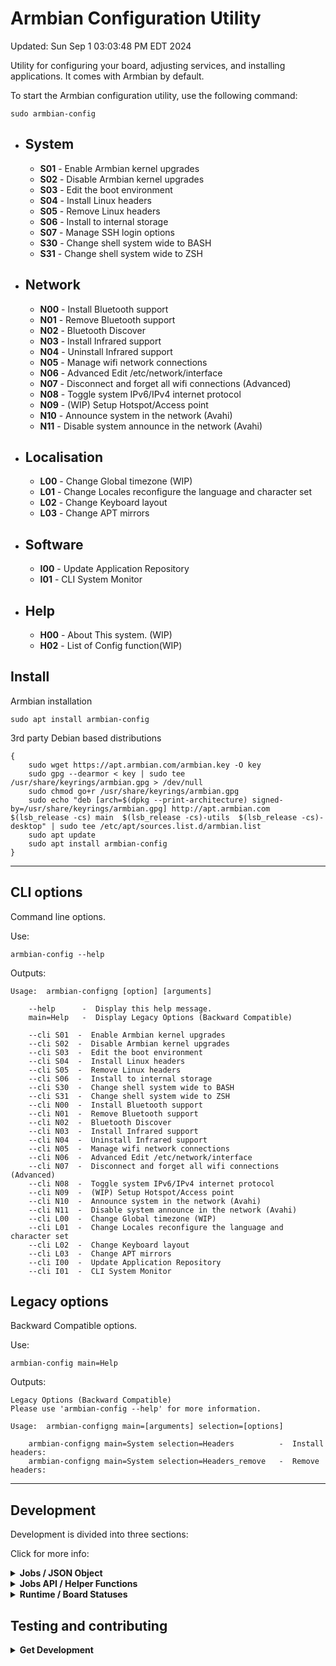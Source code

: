 
# Armbian Configuration Utility
Updated: Sun Sep  1 03:03:48 PM EDT 2024

Utility for configuring your board, adjusting services, and installing applications. It comes with Armbian by default.

To start the Armbian configuration utility, use the following command:
~~~
sudo armbian-config
~~~

- ## **System** 
  - **S01** - Enable Armbian kernel upgrades
  - **S02** - Disable Armbian kernel upgrades
  - **S03** - Edit the boot environment
  - **S04** - Install Linux headers
  - **S05** - Remove Linux headers
  - **S06** - Install to internal storage
  - **S07** - Manage SSH login options
  - **S30** - Change shell system wide to BASH
  - **S31** - Change shell system wide to ZSH



- ## **Network** 
  - **N00** - Install Bluetooth support
  - **N01** - Remove Bluetooth support
  - **N02** - Bluetooth Discover
  - **N03** - Install Infrared support
  - **N04** - Uninstall Infrared support
  - **N05** - Manage wifi network connections
  - **N06** - Advanced Edit /etc/network/interface
  - **N07** - Disconnect and forget all wifi connections (Advanced)
  - **N08** - Toggle system IPv6/IPv4 internet protocol
  - **N09** - (WIP) Setup Hotspot/Access point
  - **N10** - Announce system in the network (Avahi)
  - **N11** - Disable system announce in the network (Avahi)


- ## **Localisation** 
  - **L00** - Change Global timezone (WIP)
  - **L01** - Change Locales reconfigure the language and character set
  - **L02** - Change Keyboard layout
  - **L03** - Change APT mirrors


- ## **Software** 
  - **I00** - Update Application Repository
  - **I01** - CLI System Monitor


- ## **Help** 
  - **H00** - About This system. (WIP)
  - **H02** - List of Config function(WIP)

## Install 
Armbian installation 
~~~
sudo apt install armbian-config
~~~

3rd party Debian based distributions
~~~
{
    sudo wget https://apt.armbian.com/armbian.key -O key
    sudo gpg --dearmor < key | sudo tee /usr/share/keyrings/armbian.gpg > /dev/null
    sudo chmod go+r /usr/share/keyrings/armbian.gpg
    sudo echo "deb [arch=$(dpkg --print-architecture) signed-by=/usr/share/keyrings/armbian.gpg] http://apt.armbian.com $(lsb_release -cs) main  $(lsb_release -cs)-utils  $(lsb_release -cs)-desktop" | sudo tee /etc/apt/sources.list.d/armbian.list
    sudo apt update
    sudo apt install armbian-config
}
~~~

***

## CLI options
Command line options.

Use:
~~~
armbian-config --help
~~~

Outputs:
~~~
Usage:  armbian-configng [option] [arguments]

    --help      -  Display this help message.
    main=Help   -  Display Legacy Options (Backward Compatible)

    --cli S01  -  Enable Armbian kernel upgrades
    --cli S02  -  Disable Armbian kernel upgrades
    --cli S03  -  Edit the boot environment
    --cli S04  -  Install Linux headers
    --cli S05  -  Remove Linux headers
    --cli S06  -  Install to internal storage
    --cli S30  -  Change shell system wide to BASH
    --cli S31  -  Change shell system wide to ZSH
    --cli N00  -  Install Bluetooth support
    --cli N01  -  Remove Bluetooth support
    --cli N02  -  Bluetooth Discover
    --cli N03  -  Install Infrared support
    --cli N04  -  Uninstall Infrared support
    --cli N05  -  Manage wifi network connections
    --cli N06  -  Advanced Edit /etc/network/interface
    --cli N07  -  Disconnect and forget all wifi connections (Advanced)
    --cli N08  -  Toggle system IPv6/IPv4 internet protocol
    --cli N09  -  (WIP) Setup Hotspot/Access point
    --cli N10  -  Announce system in the network (Avahi)
    --cli N11  -  Disable system announce in the network (Avahi)
    --cli L00  -  Change Global timezone (WIP)
    --cli L01  -  Change Locales reconfigure the language and character set
    --cli L02  -  Change Keyboard layout
    --cli L03  -  Change APT mirrors
    --cli I00  -  Update Application Repository
    --cli I01  -  CLI System Monitor
~~~

## Legacy options
Backward Compatible options.

Use:
~~~
armbian-config main=Help
~~~

Outputs:
~~~
Legacy Options (Backward Compatible)
Please use 'armbian-config --help' for more information.

Usage:  armbian-configng main=[arguments] selection=[options]

    armbian-configng main=System selection=Headers          -  Install headers:                                        
    armbian-configng main=System selection=Headers_remove   -  Remove headers:                                 
~~~

***

## Development

Development is divided into three sections:

Click for more info:

<details>
<summary><b>Jobs / JSON Object</b></summary>

A list of the jobs defined in the Jobs file.

 ### S01

Enable Armbian kernel upgrades

Jobs:

~~~
set_safe_boot unhold
~~~

### S02

Disable Armbian kernel upgrades

Jobs:

~~~
set_safe_boot freeze
~~~

### S03

Edit the boot environment

Jobs:

~~~
get_user_continue "This will open /boot/armbianEnv.txt file to edit
CTRL+S to save
CTLR+X to exit
would you like to continue?" process_input
nano /boot/armbianEnv.txt
~~~

### S04

Install Linux headers

Jobs:

~~~
Headers_install
~~~

### S05

Remove Linux headers

Jobs:

~~~
Headers_remove
~~~

### S06

Install to internal storage

Jobs:

~~~
armbian-install
~~~

### S30

Change shell system wide to BASH

Jobs:

~~~
export BASHLOCATION=$(grep /bash$ /etc/shells | tail -1)
sed -i "s|^SHELL=.*|SHELL=${BASHLOCATION}|" /etc/default/useradd
sed -i "s|^DSHELL=.*|DSHELL=${BASHLOCATION}|" /etc/adduser.conf
debconf-apt-progress -- apt-get -y purge armbian-zsh
update_skel
awk -F'[/:]' '{if ($3 >= 1000 && $3 != 65534 || $3 == 0) print $1}' /etc/passwd | xargs -L1 chsh -s $(grep /bash$ /etc/shells | tail -1)
~~~

### S31

Change shell system wide to ZSH

Jobs:

~~~
export ZSHLOCATION=$(grep /zsh$ /etc/shells | tail -1)
sed -i "s|^SHELL=.*|SHELL=${ZSHLOCATION}|" /etc/default/useradd
sed -i "s|^DSHELL=.*|DSHELL=${ZSHLOCATION}|" /etc/adduser.conf
debconf-apt-progress -- apt-get -y install armbian-zsh
update_skel
awk -F'[/:]' '{if ($3 >= 1000 && $3 != 65534 || $3 == 0) print $1}' /etc/passwd | xargs -L1 chsh -s $(grep /zsh$ /etc/shells | tail -1)
~~~

### N00

Install Bluetooth support

Jobs:

~~~
see_current_apt 
debconf-apt-progress -- apt-get -y install bluetooth bluez bluez-tools
check_if_installed xserver-xorg && debconf-apt-progress -- apt-get -y --no-install-recommends install pulseaudio-module-bluetooth blueman
~~~

### N01

Remove Bluetooth support

Jobs:

~~~
see_current_apt 
debconf-apt-progress -- apt-get -y remove bluetooth bluez bluez-tools
check_if_installed xserver-xorg && debconf-apt-progress -- apt-get -y remove pulseaudio-module-bluetooth blueman
debconf-apt-progress -- apt -y -qq autoremove
~~~

### N02

Bluetooth Discover

Jobs:

~~~
get_user_continue "Verify that your Bluetooth device is discoverable!" process_input ; connect_bt_interface
~~~

### N03

Install Infrared support

Jobs:

~~~
see_current_apt; debconf-apt-progress -- apt-get -y --no-install-recommends install lirc
~~~

### N04

Uninstall Infrared support

Jobs:

~~~
see_current_apt; debconf-apt-progress -- apt-get -y --no-install-recommends install lirc
~~~

### N05

Manage wifi network connections

Jobs:

~~~
nmtui connect
~~~

### N06

Advanced Edit /etc/network/interface

Jobs:

~~~
get_user_continue "This will open interface file to edit
CTRL+S to save
CTLR+X to exit
would you like to continue?" process_input
nano /etc/network/interfaces
~~~

### N07

Disconnect and forget all wifi connections (Advanced)

Jobs:

~~~
get_user_continue "Disconnect and forget all wifi connections
Would you like to continue?" process_input
LC_ALL=C nmcli --fields UUID,TIMESTAMP-REAL,TYPE con show | grep wifi |  awk '{print $1}' | while read line; \ 
do nmcli con delete uuid  $line; done > /dev/null
~~~

### N08

Toggle system IPv6/IPv4 internet protocol

Jobs:

~~~
get_user_continue "This will toggle your internet protocol
Would you like to continue?" process_input
toggle_ipv6 | show_infobox
~~~

### N09

(WIP) Setup Hotspot/Access point

Jobs:

~~~
get_user_continue "This operation will install necessary software and add configuration files.
Do you wish to continue?" process_input
hotspot_setup
~~~

### N10

Announce system in the network (Avahi)

Jobs:

~~~
get_user_continue "This operation will install avahi-daemon and add configuration files.
Do you wish to continue?" process_input
check_if_installed avahi-daemon
debconf-apt-progress -- apt-get -y install avahi-daemon libnss-mdns
cp /usr/share/doc/avahi-daemon/examples/sftp-ssh.service /etc/avahi/services/
cp /usr/share/doc/avahi-daemon/examples/ssh.service /etc/avahi/services/
service avahi-daemon restart
~~~

### N11

Disable system announce in the network (Avahi)

Jobs:

~~~
get_user_continue "This operation will purge avahi-daemon 
Do you wish to continue?" process_input
check_if_installed avahi-daemon
systemctl stop avahi-daemon avahi-daemon.socket
debconf-apt-progress -- apt-get -y purge avahi-daemon
~~~

### L00

Change Global timezone (WIP)

Jobs:

~~~
dpkg-reconfigure tzdata
~~~

### L01

Change Locales reconfigure the language and character set

Jobs:

~~~
dpkg-reconfigure locales
source /etc/default/locale ; sed -i "s/^LANGUAGE=.*/LANGUAGE=$LANG/" /etc/default/locale
export LANGUAGE=$LANG
~~~

### L02

Change Keyboard layout

Jobs:

~~~
dpkg-reconfigure keyboard-configuration ; setupcon 
~~~

### L03

Change APT mirrors

Jobs:

~~~
get_user_continue "This is only a frontend test" process_input
~~~

### I00

Update Application Repository

Jobs:

~~~
get_user_continue "This will update apt" process_input
debconf-apt-progress -- apt update
~~~

### I01

CLI System Monitor

Jobs:

~~~
armbianmonitor -m | show_infobox
~~~

### H00

About This system. (WIP)

Jobs:

~~~
show_message <<< "This app is to help execute procedures to configure your system

Some options may not work on manually modified systems"
~~~

### H02

List of Config function(WIP)

Jobs:

~~~
show_message <<< see_use
~~~

</details>


<details>
<summary><b>Jobs API / Helper Functions</b></summary>

These helper functions facilitate various operations related to job management, such as creation, updating, deletion, and listing of jobs, acting as a practical API for developers.

| Description | Example | Credit |
|:----------- | ------- |:------:|
| Generate a Help message legacy cli commands. | see_cli_legacy | Joey Turner 
| Run time variables Migrated procedures from Armbian config. | set_runtime_variables | Igor Pecovnik 
| Generate this markdown table of all module_options | see_function_table_md | Joey Turner 
| Display a menu from pipe | show_menu <<< armbianmonitor -h  ;  | Joey Turner 
| Build the main menu from a object | generate_top_menu 'json_data' | Joey Turner 
| Migrated procedures from Armbian config. | is_package_manager_running | Igor Pecovnik 
| Migrated procedures from Armbian config. | check_desktop | Igor Pecovnik 
| Generate Document files. | generate_readme | Joey Turner 
| Needed by generate_menu |  | Joey Turner 
| Display a Yes/No dialog box and process continue/exit | get_user_continue 'Do you wish to continue?' process_input | Joey Turner 
| Display a message box | show_message <<< 'hello world'  | Joey Turner 
| Migrated procedures from Armbian config. | connect_bt_interface | Igor Pecovnik 
| Show or generate QR code for Google OTP | qr_code generate | Igor Pecovnik 
| Freeze/unhold Migrated procedures from Armbian config. | set_safe_boot unhold or set_safe_boot freeze | Igor Pecovnik 
| Check if kernel headers are installed | are_headers_installed | Gunjan Gupta 
| Check when apt list was last updated | see_current_apt | Joey Turner 
| Migrated procedures from Armbian config. | check_if_installed nano | Igor Pecovnik 
| Generate 'Armbian CPU logo' SVG for document file. | generate_svg | Joey Turner 
| Remove Linux headers | Headers_remove | Joey Turner 
| Update submenu descriptions based on conditions | update_submenu_data | Joey Turner 
| sanitize input cli | sanitize_input |  
| Check if a domain is reachable via IPv4 and IPv6 | check_ip_version google.com | Joey Turner 
| Migrated procedures from Armbian config. | set_header_remove | Igor Pecovnik 
| Generate a submenu from a parent_id | generate_menu 'parent_id' | Joey Turner 
| Generate a markdown list json objects using jq. | see_jq_menu_list | Joey Turner 
| Generate jobs from JSON file. | generate_jobs_from_json | Joey Turner 
| Install kernel headers | is_package_manager_running | Joey Turner 
| Set up a WiFi hotspot on the device | hotspot_setup | Joey Turner 
| Toggle IPv6 on or off | toggle_ipv6 | Joey Turner 
| Generate a Help message for cli commands. | see_cli_list | Joey Turner 
| Generate JSON-like object file. | generate_json | Joey Turner 
| Change the background color of the terminal or dialog box | set_colors 0-7 | Joey Turner 
| Serve the edit and debug server. | serve_doc | Joey Turner 
| Update JSON data with system information | update_json_data | Joey Turner 
| pipeline strings to an infobox  | show_infobox <<< 'hello world' ;  | Joey Turner 
| Parse json to get list of desired menu or submenu items | parse_menu_items 'menu_options_array' | Gunjan Gupta 
| Show the usage of the functions. | see_use | Joey Turner 
| Check the internet connection with fallback DNS | see_ping | Joey Turner 
| Update the /etc/skel files in users directories | update_skel | Igor Pecovnik 
| Secure version of get_user_continue | get_user_continue_secure 'Do you wish to continue?' process_input | Joey Turner 


</details>


<details>
<summary><b>Runtime / Board Statuses</b></summary>

(WIP)

This section outlines the runtime environment to check configurations and statuses for dynamically managing jobs based on JSON data.

(WIP)

</details>


## Testing and contributing

<details>
<summary><b>Get Development</b></summary>

Install the dependencies:
~~~
sudo apt install git jq whiptail
~~~

Get Development and contribute:
~~~
{
    git clone https://github.com/armbian/configng
    cd configng
    ./armbian-configng --help
}
~~~

Install and test Development deb:
~~~
{
    sudo apt install whiptail
    latest_release=$(curl -s https://api.github.com/repos/armbian/configng/releases/latest)
    deb_url=$(echo "$latest_release" | jq -r '.assets[] | select(.name | endswith(".deb")) | .browser_download_url')
    curl -LO "$deb_url"
    deb_file=$(echo "$deb_url" | awk -F"/" '{print $NF}')
    sudo dpkg -i "$deb_file"
    sudo dpkg --configure -a
    sudo apt --fix-broken install
}
~~~

</details>

